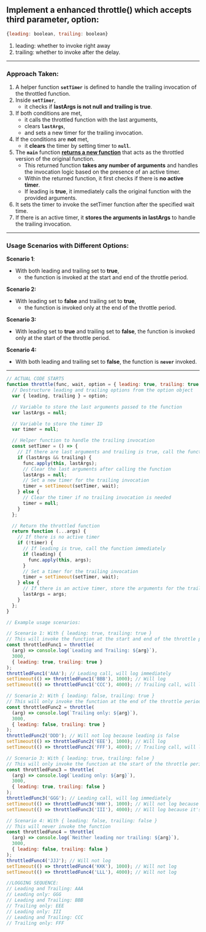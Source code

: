 ## Implement a enhanced throttle() which accepts third parameter, option: 

```js
{leading: boolean, trailing: boolean}

```

1. leading: whether to invoke right away
2. trailing: whether to invoke after the delay.

----

### Approach Taken:

1. A helper function **`setTimer`** is defined to handle the trailing invocation of the throttled function.
2. Inside **`setTimer`**, 
   - it checks if **lastArgs is not null and trailing is true**. 
3. If both conditions are met, 
   - it calls the throttled function with the last arguments, 
   - clears **`lastArgs`**, 
   - and sets a new timer for the trailing invocation.
4. If the conditions are **not** met, 
   - it **clears** the timer by setting timer to **`null`**.
5. The **`main`** function <ins>**returns a new function**</ins> that acts as the throttled version of the original function.
   - This returned function **takes any number of arguments** and handles the invocation logic based on the presence of an active timer.
   - Within the returned function, it first checks if there is **no active timer**.
   - If leading is **true**, it immediately calls the original function with the provided arguments.
6.  It sets the timer to invoke the setTimer function after the specified wait time.
7.  If there is an active timer, it **stores the arguments in lastArgs** to handle the trailing invocation.

----

### Usage Scenarios with Different Options:

**Scenario 1**: 
- With both leading and trailing set to **true**, 
  - the function is invoked at the start and end of the throttle period.

**Scenario 2:** 
- With leading set to **false** and trailing set to **true**,
  - the function is invoked only at the end of the throttle period.

**Scenario 3:** 
- With leading set to **true** and trailing set to **false**, the function is invoked only at the start of the throttle period.

**Scenario 4:** 
- With both leading and trailing set to **false**, the function is **`never`** invoked.

----

```js
// ACTUAL CODE STARTS
function throttle(func, wait, option = { leading: true, trailing: true }) {
  // Destructure leading and trailing options from the option object
  var { leading, trailing } = option;

  // Variable to store the last arguments passed to the function
  var lastArgs = null;

  // Variable to store the timer ID
  var timer = null;

  // Helper function to handle the trailing invocation
  const setTimer = () => {
    // If there are last arguments and trailing is true, call the function
    if (lastArgs && trailing) {
      func.apply(this, lastArgs);
      // Clear the last arguments after calling the function
      lastArgs = null;
      // Set a new timer for the trailing invocation
      timer = setTimeout(setTimer, wait);
    } else {
      // Clear the timer if no trailing invocation is needed
      timer = null;
    }
  };

  // Return the throttled function
  return function (...args) {
    // If there is no active timer
    if (!timer) {
      // If leading is true, call the function immediately
      if (leading) {
        func.apply(this, args);
      }
      // Set a timer for the trailing invocation
      timer = setTimeout(setTimer, wait);
    } else {
      // If there is an active timer, store the arguments for the trailing invocation
      lastArgs = args;
    }
  };
}

// Example usage scenarios:

// Scenario 1: With { leading: true, trailing: true }
// This will invoke the function at the start and end of the throttle period
const throttledFunc1 = throttle(
  (arg) => console.log(`Leading and Trailing: ${arg}`),
  3000,
  { leading: true, trailing: true }
);
throttledFunc1('AAA'); // Leading call, will log immediately
setTimeout(() => throttledFunc1('BBB'), 1000); // Will log
setTimeout(() => throttledFunc1('CCC'), 4000); // Trailing call, will log after 3 seconds

// Scenario 2: With { leading: false, trailing: true }
// This will only invoke the function at the end of the throttle period
const throttledFunc2 = throttle(
  (arg) => console.log(`Trailing only: ${arg}`),
  3000,
  { leading: false, trailing: true }
);
throttledFunc2('DDD'); // Will not log because leading is false
setTimeout(() => throttledFunc2('EEE'), 1000); // Will log
setTimeout(() => throttledFunc2('FFF'), 4000); // Trailing call, will log after 3 seconds

// Scenario 3: With { leading: true, trailing: false }
// This will only invoke the function at the start of the throttle period
const throttledFunc3 = throttle(
  (arg) => console.log(`Leading only: ${arg}`),
  3000,
  { leading: true, trailing: false }
);
throttledFunc3('GGG'); // Leading call, will log immediately
setTimeout(() => throttledFunc3('HHH'), 1000); // Will not log because of throttling
setTimeout(() => throttledFunc3('III'), 4000); // Will log because it's a new throttle period

// Scenario 4: With { leading: false, trailing: false }
// This will never invoke the function
const throttledFunc4 = throttle(
  (arg) => console.log(`Neither leading nor trailing: ${arg}`),
  3000,
  { leading: false, trailing: false }
);
throttledFunc4('JJJ'); // Will not log
setTimeout(() => throttledFunc4('KKK'), 1000); // Will not log
setTimeout(() => throttledFunc4('LLL'), 4000); // Will not log

//LOGGING SEQUENCE:
// Leading and Trailing: AAA
// Leading only: GGG
// Leading and Trailing: BBB
// Trailing only: EEE
// Leading only: III
// Leading and Trailing: CCC
// Trailing only: FFF
```